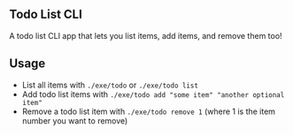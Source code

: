 ## Todo List CLI

A todo list CLI app that lets you list items, add items, and remove them too!

## Usage

- List all items with `./exe/todo` or `./exe/todo list`
- Add todo list items with `./exe/todo add "some item" "another optional item"`
- Remove a todo list item with `./exe/todo remove 1` (where 1 is the item number you want to remove)
